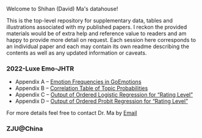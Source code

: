 Welcome to Shihan (David) Ma's datahouse!

This is the top-level repository for supplementary data, tables and illustrations associated with my published papers. I reckon the provided materials would be of extra help and reference value to readers and am happy to provide more detail on request. Each session here corresponds to an individual paper and each may contain its own readme describing the contents as well as any updated information or caveats.

### 2022-Luxe Emo-JHTR
- Appendix A – 
  [Emotion Frequencies in GoEmotions](/2022-Luxe-Emo-JHTR/Appendix_A.png)
- Appendix B – 
  [Correlation Table of Topic Probabilities](/2022-Luxe-Emo-JHTR/Appendix_B.html)
- Appendix C – 
  [Output of Ordered Logistic Regression for “Rating Level”](/2022-Luxe-Emo-JHTR/Appendix_C.html)
- Appendix D – 
  [Output of Ordered Probit Regression for “Rating Level”](/2022-Luxe-Emo-JHTR/Appendix_D.html)

For more details feel free to contact Dr. Ma by [Email](mailto:mashihan@zju.edu.cn)

### ZJU@China
